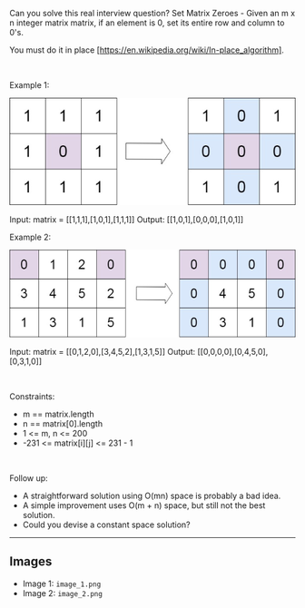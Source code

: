 Can you solve this real interview question? Set Matrix Zeroes - Given an m x n integer matrix matrix, if an element is 0, set its entire row and column to 0's.

You must do it in place [https://en.wikipedia.org/wiki/In-place_algorithm].

 

Example 1:

![Example 1](./image_1.png)


Input: matrix = [[1,1,1],[1,0,1],[1,1,1]]
Output: [[1,0,1],[0,0,0],[1,0,1]]


Example 2:

![Example 2](./image_2.png)


Input: matrix = [[0,1,2,0],[3,4,5,2],[1,3,1,5]]
Output: [[0,0,0,0],[0,4,5,0],[0,3,1,0]]


 

Constraints:

 * m == matrix.length
 * n == matrix[0].length
 * 1 <= m, n <= 200
 * -231 <= matrix[i][j] <= 231 - 1

 

Follow up:

 * A straightforward solution using O(mn) space is probably a bad idea.
 * A simple improvement uses O(m + n) space, but still not the best solution.
 * Could you devise a constant space solution?

---

## Images

- Image 1: `image_1.png`
- Image 2: `image_2.png`

